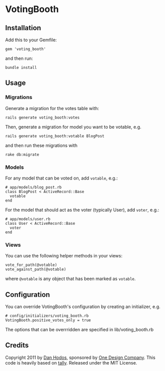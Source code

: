 # VotingBooth

## Installation

Add this to your Gemfile:

    gem 'voting_booth'

and then run:

    bundle install

## Usage

### Migrations

Generate a migration for the votes table with:

    rails generate voting_booth:votes

Then, generate a migration for model you want to be votable, e.g.

    rails generate voting_booth:votable BlogPost

and then run these migrations with

    rake db:migrate

### Models

For any model that can be voted on, add `votable`, e.g.:

    # app/models/blog_post.rb
    class BlogPost < ActiveRecord::Base
      votable
    end

For the model that should act as the voter (typically User), add `voter`, e.g.:

    # app/models/user.rb
    class User < ActiveRecord::Base
      voter
    end

### Views

You can use the following helper methods in your views:

    vote_for_path(@votable)
    vote_against_path(@votable)

where `@votable` is any object that has been marked as `votable`.

## Configuration

You can override VotingBooth's configuration by creating an initializer, e.g.

    # config/initializers/voting_booth.rb
    VotingBooth.positive_votes_only = true

The options that can be overrridden are specified in lib/voting_booth.rb

## Credits
Copyright 2011 by [Dan Hodos](mailto:danhodos[at]gmail[dot]com), sponsored by [One Design Company](http://onedesigncompany.com/). This code is heavily based on [tally](https://github.com/theozaurus/tally). Released under the MIT License.

